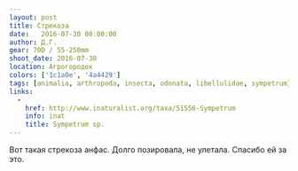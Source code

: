 ```yaml
---
layout: post
title: Стрекоза
date:   2016-07-30 00:00:00
author: Д.Г.
gear: 70D / 55-250mm
shoot_date: 2016-07-30
location: Агрогородок
colors: ['1c1a0e', '4a4429']
tags: [animalia, arthropoda, insecta, odonata, libellulidae, sympetrum]
links:
  -
    href: http://www.inaturalist.org/taxa/51556-Sympetrum
    info: inat
    title: Sympetrum sp.
---
```


Вот такая стрекоза анфас. Долго позировала, не улетала. Спасибо ей за это.
